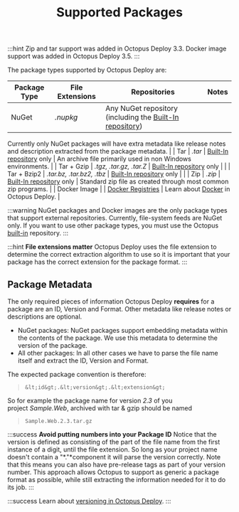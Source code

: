 ﻿---
title: Supported Packages
position: 1
---


:::hint
Zip and tar support was added in Octopus Deploy 3.3. Docker image support was added in Octopus Deploy 3.5.
:::


The package types supported by Octopus Deploy are:

| Package Type | File Extensions | Repositories | Notes |
| --- | --- | --- | --- |
| NuGet | *.nupkg* | Any NuGet repository (including the [Built-In repository](/docs/home/packaging-applications/package-repositories/pushing-packages-to-the-built-in-repository.md)) | 

Currently only NuGet packages will have extra metadata like release notes and description extracted from the package metadata.
 |
| Tar | *.tar* | [Built-In repository](/docs/home/packaging-applications/package-repositories/pushing-packages-to-the-built-in-repository.md) only | An archive file primarily used in non Windows environments. |
| Tar + Gzip | *.tgz, .tar.gz, .tar.Z* | [Built-In repository](/docs/home/packaging-applications/package-repositories/pushing-packages-to-the-built-in-repository.md) only |  |
| Tar + Bzip2 | *.tar.bz, .tar.bz2, .tbz* | [Built-In repository](/docs/home/packaging-applications/package-repositories/pushing-packages-to-the-built-in-repository.md) only |  |
| Zip | *.zip* | [Built-In repository](/docs/home/packaging-applications/package-repositories/pushing-packages-to-the-built-in-repository.md) only | Standard zip file as created through most common zip programs. |
| Docker Image |  | [Docker Registries](/docs/home/deploying-applications/docker-containers/docker-registries-as-feeds.md) | Learn about [Docker](/docs/home/guides/docker.md) in Octopus Deploy. |

:::warning
NuGet packages and Docker images are the only package types that support external repositories. Currently, file-system feeds are NuGet only. If you want to use other package types, you must use the Octopus [built-in](/docs/home/packaging-applications/package-repositories/pushing-packages-to-the-built-in-repository.md) repository.
:::

:::hint
**File extensions matter**
Octopus Deploy uses the file extension to determine the correct extraction algorithm to use so it is important that your package has the correct extension for the package format.
:::

## Package Metadata


The only required pieces of information Octopus Deploy **requires** for a package are an ID, Version and Format. Other metadata like release notes or descriptions are optional.

- NuGet packages: NuGet packages support embedding metadata within the contents of the package. We use this metadata to determine the version of the package.
- All other packages: In all other cases we have to parse the file name itself and extract the ID, Version and Format.



The expected package convention is therefore:


> `&lt;id&gt;.&lt;version&gt;.&lt;extension&gt;`



So for example the package name for version *2.3* of you project *Sample.Web*, archived with tar & gzip should be named


> `Sample.Web.2.3.tar.gz`





:::success
**Avoid putting numbers into your Package ID**
Notice that the version is defined as consisting of the part of the file name from the first instance of a digit, until the file extension. So long as your project name doesn't contain a "*.<number>"*component it will parse the version correctly. Note that this means you can also have pre-release tags as part of your version number. This approach allows Octopus to support as generic a package format as possible, while still extracting the information needed for it to do its job.
:::

:::success
Learn about [versioning in Octopus Deploy](/docs/home/packaging-applications/versioning-in-octopus-deploy.md).
:::
